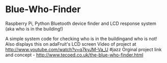 Blue-Who-Finder
===============

Raspberry Pi, Python Bluetooth device finder and LCD response system (aka who is in the building!)

A simple system code for checking who is in the buildingand who is not! 
Also displays this on adaFruit's LCD screen
Video of project at http://www.youtube.com/watch?v=q7kyJM-Va_U #jazz
Orginal project link and concept - http://www.tecoed.co.uk/the-blue-who-finder.html
